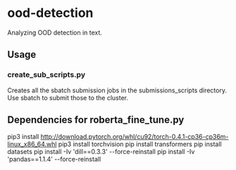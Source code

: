 # ood-detection
Analyzing OOD detection in text.


## Usage

### create_sub_scripts.py
Creates all the sbatch submission jobs in the submissions_scripts directory. Use sbatch to submit those to the cluster. 


## Dependencies for roberta_fine_tune.py
pip3 install http://download.pytorch.org/whl/cu92/torch-0.4.1-cp36-cp36m-linux_x86_64.whl
pip3 install torchvision
pip install transformers
pip install datasets
pip install -Iv 'dill==0.3.3' --force-reinstall
pip install -Iv 'pandas==1.1.4' --force-reinstall

